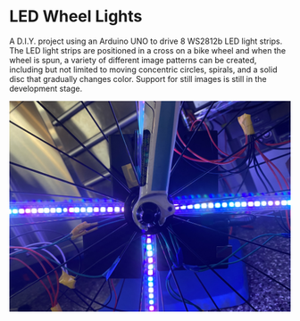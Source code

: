 <html>
<h1>LED Wheel Lights</h1>
<p>A D.I.Y. project using an Arduino UNO to drive 8 WS2812b LED light strips. The LED light strips are positioned in a cross on a bike wheel and when the wheel is spun, a variety of different image patterns can be created, including but not limited to moving concentric circles, spirals, and a solid disc that gradually changes color. Support for still images is still in the development stage. </p>
</html>

![A zoomed in picture of 4 LED light strips turn on and displaying random colors](images/IMG_3218.jpg)
